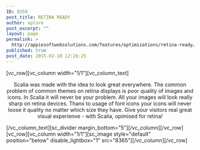 ```yaml
---
ID: 8359
post_title: RETINA READY
author: xplore
post_excerpt: ""
layout: page
permalink: >
  http://appiesoftwebsolutions.com/features/optimizations/retina-ready/
published: true
post_date: 2015-02-10 12:26:25
---
```

[vc_row][vc_column width="1/1"][vc_column_text]
<p style="text-align: center;">Scalia was made with the idea to look great everywhere. The common problem of common themes on retina displays is poor quality of images and icons. In Scalia it will never be your problem. All your images will look really sharp on retina devices. Thanx to usage of font icons your icons will never loose it quality no matter which size they have. Give your visitors real great visual experienve - with Scalia, opimised for retina!</p>
[/vc_column_text][sc_divider margin_bottom="5"][/vc_column][/vc_row][vc_row][vc_column width="1/1"][sc_image style="default" position="below" disable_lightbox="1" src="8365"][/vc_column][/vc_row]